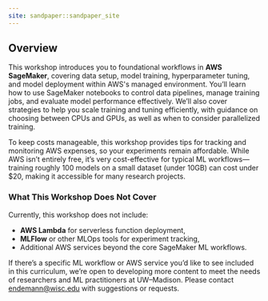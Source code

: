 ```yaml
---
site: sandpaper::sandpaper_site
---
```


## Overview

This workshop introduces you to foundational workflows in **AWS SageMaker**, covering data setup, model training, hyperparameter tuning, and model deployment within AWS's managed environment. You’ll learn how to use SageMaker notebooks to control data pipelines, manage training jobs, and evaluate model performance effectively. We’ll also cover strategies to help you scale training and tuning efficiently, with guidance on choosing between CPUs and GPUs, as well as when to consider parallelized training.

To keep costs manageable, this workshop provides tips for tracking and monitoring AWS expenses, so your experiments remain affordable. While AWS isn’t entirely free, it’s very cost-effective for typical ML workflows—training roughly 100 models on a small dataset (under 10GB) can cost under $20, making it accessible for many research projects. 

### What This Workshop Does Not Cover

Currently, this workshop does not include:

- **AWS Lambda** for serverless function deployment,
- **MLFlow** or other MLOps tools for experiment tracking,
- Additional AWS services beyond the core SageMaker ML workflows.

If there’s a specific ML workflow or AWS service you’d like to see included in this curriculum, we’re open to developing more content to meet the needs of researchers and ML practitioners at UW–Madison. Please contact [endemann@wisc.edu](mailto:endemann@wisc.edu) with suggestions or requests.

